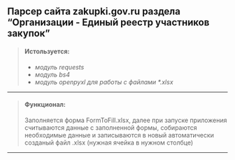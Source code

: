 ## Парсер сайта zakupki.gov.ru раздела “Организации - Единый реестр участников закупок”
>#### Истользуется:
>- _модуль requests_
>- _модуль bs4_
>- _модуль openpyxl для работы с файлами *.xlsx_
---
>#### Функционал: 
> Заполняется форма FormToFill.xlsx, далее при запуске приложения
> считываются данные с заполненной формы, собираются необходимые данные
> и записываются в новый автоматически  созданый файл .xlsx (нужная
> ячейка в нужном столбце)
---